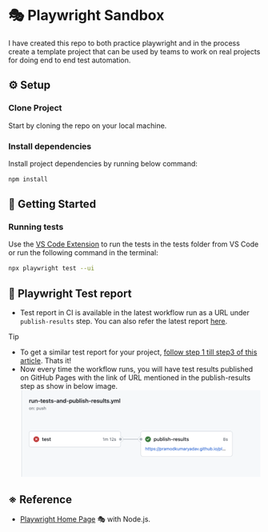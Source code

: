 # 🎭 Playwright Sandbox

I have created this repo to both practice playwright and in the process create a template project that can be used by teams to work on real projects for doing end to end test automation. 

## ⚙️ Setup

### Clone Project

Start by cloning the repo on your local machine. 

### Install dependencies

Install project dependencies by running below command:

```bash
npm install
```

## 🔢 Getting Started

### Running tests

Use the [VS Code Extension](https://marketplace.visualstudio.com/items?itemName=ms-playwright.playwright) to run the tests in the tests folder from VS Code or run the following command in the terminal:

```bash
npx playwright test --ui
```

## 🐞 Playwright Test report 

- Test report in CI is available in the latest workflow run as a URL under `publish-results` step. You can also refer the latest report [here](https://pramodkumaryadav.github.io/playwright-sandbox/).

> [!TIP]
> - To get a similar test report for your project, [follow step 1 till step3 of this article](https://docs.github.com/en/pages/getting-started-with-github-pages/configuring-a-publishing-source-for-your-github-pages-site#publishing-with-a-custom-github-actions-workflow). Thats it!
> -  Now every time the workflow runs, you will have test results published on GitHub Pages with the link of URL mentioned in the publish-results step as show in below image. ![results-url](./docs/results-url.png)

## ※ Reference

- [Playwright Home Page](https://playwright.dev/) 🎭 with Node.js.



